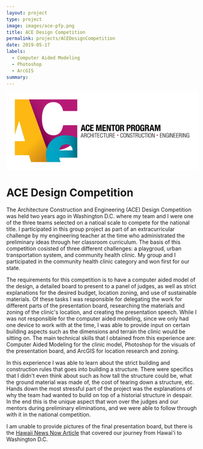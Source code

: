 ```yaml
---
layout: project
type: project
image: images/ace-pfp.png
title: ACE Design Competition
permalink: projects/ACEDesignCompetition
date: 2019-05-17
labels:
  - Computer Aided Modeling
  - Photoshop
  - ArcGIS
summary: 
---
```


<img src="../images/ace.jpg"/>

# ACE Design Competition

The Architecture Construction and Engineering (ACE) Design Competition was held two years ago in Washington D.C. where my team and I were one of the three teams selected on a natioal scale to compete for the national title. I participated in this group project as part of an extracurricular challenge by my engineering teacher at the time who administrated the preliminary ideas through her classroom curriculum. The basis of this competition cosisted of three different challenges: a playgroud, urban transportation system, and community health clinic. My group and I participated in the community health clinic category and won first for our state. 

The requirements for this competition is to have a computer aided model of the design, a detailed board to present to a panel of judges, as well as strict explanations for the desired budget, location zoning, and use of sustainable materials. Of these tasks I was responsible for delegating the work for different parts of the presentation board, researching the materials and zoning of the clinic's location, and creating the presentation speech. While I was not responsible for the computer aided modeling, since we only had one device to work with at the time, I was able to provide input on certain building aspects such as the dimensions and terrain the clinic would be sitting on. The main technical skills that I obtained from this experience are: Computer Aided Modeling for the clinic model, Photoshop for the visuals of the presentation board, and ArcGIS for location research and zoning.

In this experience I was able to learn about the strict building and construction rules that goes into building a structure. There were specifics that I didn't even think about such as how tall the structure could be, what the ground material was made of, the cost of tearing down a structure, etc. Hands down the most stressful part of the project was the explanations of why the team had wanted to build on top of a historial structure in despair. In the end this is the unique aspect that won over the judges and our mentors during preliminary eliminations, and we were able to follow through with it in the national competition.

I am unable to provide pictures of the final presentation board, but there is the 
<a href="https://www.hawaiinewsnow.com/2019/05/18/moanalua-high-team-recognized-innovative-design-national-competition/">Hawaii News Now Article</a> that covered our journey from Hawai'i to Washington D.C.
